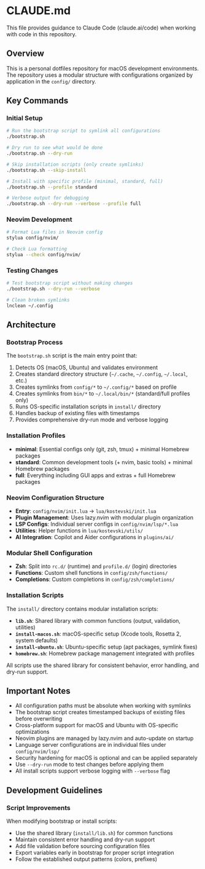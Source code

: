 # CLAUDE.md

This file provides guidance to Claude Code (claude.ai/code) when working with code in this repository.

## Overview

This is a personal dotfiles repository for macOS development environments. The repository uses a modular structure with configurations organized by application in the `config/` directory.

## Key Commands

### Initial Setup
```bash
# Run the bootstrap script to symlink all configurations
./bootstrap.sh

# Dry run to see what would be done
./bootstrap.sh --dry-run

# Skip installation scripts (only create symlinks)
./bootstrap.sh --skip-install

# Install with specific profile (minimal, standard, full)
./bootstrap.sh --profile standard

# Verbose output for debugging
./bootstrap.sh --dry-run --verbose --profile full
```

### Neovim Development
```bash
# Format Lua files in Neovim config
stylua config/nvim/

# Check Lua formatting
stylua --check config/nvim/
```

### Testing Changes
```bash
# Test bootstrap script without making changes
./bootstrap.sh --dry-run --verbose

# Clean broken symlinks
lnclean ~/.config
```

## Architecture

### Bootstrap Process
The `bootstrap.sh` script is the main entry point that:
1. Detects OS (macOS, Ubuntu) and validates environment
2. Creates standard directory structure (`~/.cache`, `~/.config`, `~/.local`, etc.)
3. Creates symlinks from `config/*` to `~/.config/*` based on profile
4. Creates symlinks from `bin/*` to `~/.local/bin/*` (standard/full profiles only)
5. Runs OS-specific installation scripts in `install/` directory
6. Handles backup of existing files with timestamps
7. Provides comprehensive dry-run mode and verbose logging

### Installation Profiles
- **minimal**: Essential configs only (git, zsh, tmux) + minimal Homebrew packages
- **standard**: Common development tools (+ nvim, basic tools) + minimal Homebrew packages  
- **full**: Everything including GUI apps and extras + full Homebrew packages

### Neovim Configuration Structure
- **Entry**: `config/nvim/init.lua` → `lua/kostevski/init.lua`
- **Plugin Management**: Uses lazy.nvim with modular plugin organization
- **LSP Configs**: Individual server configs in `config/nvim/lsp/*.lua`
- **Utilities**: Helper functions in `lua/kostevski/utils/`
- **AI Integration**: Copilot and Aider configurations in `plugins/ai/`

### Modular Shell Configuration
- **Zsh**: Split into `rc.d/` (runtime) and `profile.d/` (login) directories
- **Functions**: Custom shell functions in `config/zsh/functions/`
- **Completions**: Custom completions in `config/zsh/completions/`

### Installation Scripts
The `install/` directory contains modular installation scripts:
- **`lib.sh`**: Shared library with common functions (output, validation, utilities)
- **`install-macos.sh`**: macOS-specific setup (Xcode tools, Rosetta 2, system defaults)
- **`install-ubuntu.sh`**: Ubuntu-specific setup (apt packages, symlink fixes)
- **`homebrew.sh`**: Homebrew package management integrated with profiles

All scripts use the shared library for consistent behavior, error handling, and dry-run support.

## Important Notes

- All configuration paths must be absolute when working with symlinks
- The bootstrap script creates timestamped backups of existing files before overwriting
- Cross-platform support for macOS and Ubuntu with OS-specific optimizations
- Neovim plugins are managed by lazy.nvim and auto-update on startup
- Language server configurations are in individual files under `config/nvim/lsp/`
- Security hardening for macOS is optional and can be applied separately
- Use `--dry-run` mode to test changes before applying them
- All install scripts support verbose logging with `--verbose` flag

## Development Guidelines

### Script Improvements
When modifying bootstrap or install scripts:
- Use the shared library (`install/lib.sh`) for common functions
- Maintain consistent error handling and dry-run support
- Add file validation before sourcing configuration files
- Export variables early in bootstrap for proper script integration
- Follow the established output patterns (colors, prefixes)